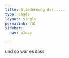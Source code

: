 ```yaml
---
title: Gliedereung der ....
type: pages
layout: single
permalink: /A1
sidebar:
  nav: a1nav

---
```



und so war es dass